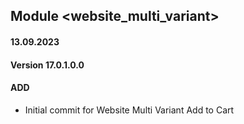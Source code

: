 ## Module <website_multi_variant>

#### 13.09.2023
#### Version 17.0.1.0.0
#### ADD
- Initial commit for Website Multi Variant Add to Cart